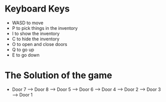 # Keyboard Keys

- WASD to move 
- P to pick things in the inventory 
- I to show the inventory
- C to hide the inventory 
- O to open and close doors 
- Q to go up 
- E to go down 

# The Solution of the game 

- Door 7 --> Door 8 --> Door 5 --> Door 6 --> Door 4 --> Door 2 --> Door 3 --> Door 1 